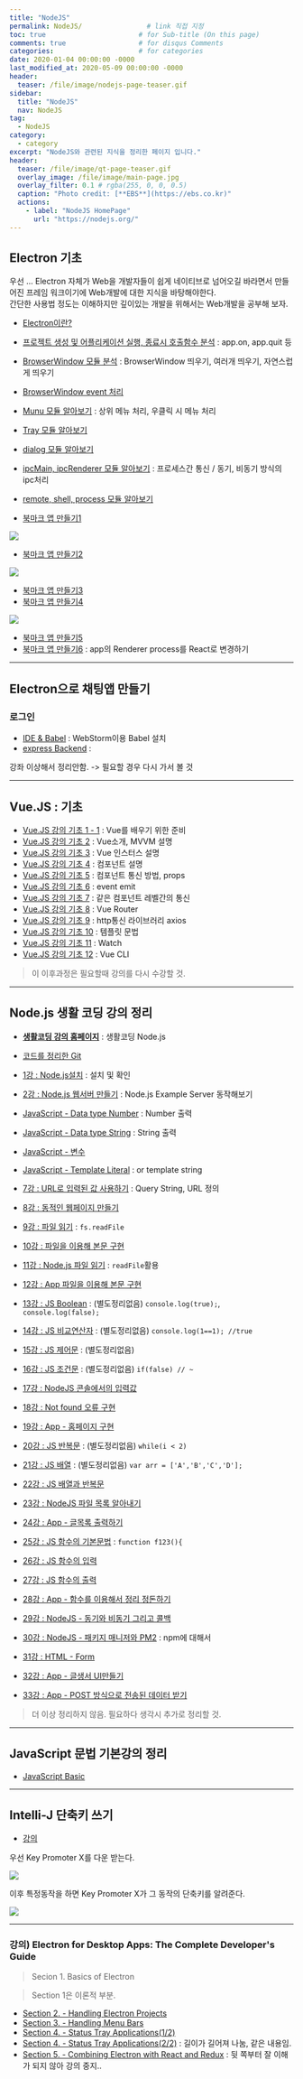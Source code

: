 ```yaml
---
title: "NodeJS"
permalink: NodeJS/                # link 직접 지정
toc: true                       # for Sub-title (On this page)
comments: true                  # for disqus Comments
categories:                     # for categories
date: 2020-01-04 00:00:00 -0000
last_modified_at: 2020-05-09 00:00:00 -0000
header:
  teaser: /file/image/nodejs-page-teaser.gif
sidebar:
  title: "NodeJS" 
  nav: NodeJS
tag:
  - NodeJS
category:
  - category
excerpt: "NodeJS와 관련된 지식을 정리한 페이지 입니다."
header:
  teaser: /file/image/qt-page-teaser.gif
  overlay_image: /file/image/main-page.jpg
  overlay_filter: 0.1 # rgba(255, 0, 0, 0.5)
  caption: "Photo credit: [**EBS**](https://ebs.co.kr)"
  actions:
    - label: "NodeJS HomePage"
      url: "https://nodejs.org/"
---
```


## Electron 기초

우선 ... Electron 자체가 Web을 개발자들이 쉽게 네이티브로 넘어오길 바라면서 만들어진 프레임 워크이기에 Web개발에 대한 지식을 바탕해야한다.<br>
간단한 사용법 정도는 이해하지만 깊이있는 개발을 위해서는 Web개발을 공부해 보자.<br>

* [Electron이란?](/NodeJS/Electron/1/)
* [프로젝트 생성 및 어플리케이션 실행, 종료시 호출함수 분석](/NodeJS/Electron/2/) : app.on, app.quit 등
* [BrowserWindow 모듈 분석](/NodeJS/Electron/3/) : BrowserWindow 띄우기, 여러개 띄우기, 자연스럽게 띄우기
* [BrowserWindow event 처리](/NodeJS/Electron/4/)
* [Munu 모듈 알아보기](/NodeJS/Electron/5/) : 상위 메뉴 처리, 우클릭 시 메뉴 처리
* [Tray 모듈 알아보기](/NodeJS/Electron/6/)
* [dialog 모듈 알아보기](/NodeJS/Electron/7/)
* [ipcMain, ipcRenderer 모듈 알아보기](/NodeJS/Electron/8/) : 프로세스간 통신 / 동기, 비동기 방식의 ipc처리
* [remote, shell, process 모듈 알아보기](/NodeJS/Electron/9/)

* [북마크 앱 만들기1](/NodeJS/Electron/10/)

![](/file/image/E2-10-8.png)

* [북마크 앱 만들기2](/NodeJS/Electron/11/)

![](/file/image/E2-11-5.png)

* [북마크 앱 만들기3](/NodeJS/Electron/12/)
* [북마크 앱 만들기4](/NodeJS/Electron/13/)

![](/file/image/E2-13-2.png)

* [북마크 앱 만들기5](/NodeJS/Electron/14/)
* [북마크 앱 만들기6](/NodeJS/Electron/15/) : app의 Renderer process를 React로 변경하기

---

## Electron으로 채팅앱 만들기

### 로그인

* [IDE & Babel](/NodeJS/Elect/1/) : WebStorm이용 Babel 설치
* [express Backend](/NodeJS/Elect/2/) : 

강좌 이상해서 정리안함. -> 필요할 경우 다시 가서 볼 것

---

## Vue.JS : 기초

* [Vue.JS 강의 기초 1 - 1](/VueJS/1-1/) : Vue를 배우기 위한 준비
* [Vue.JS 강의 기초 2](/VueJS/1-2/) : Vue소개, MVVM 설명
* [Vue.JS 강의 기초 3](/VueJS/1-3/) : Vue 인스터스 설명
* [Vue.JS 강의 기초 4](/VueJS/1-4/) : 컴포넌트 설명
* [Vue.JS 강의 기초 5](/VueJS/1-5/) : 컴포넌트 통신 방법, props
* [Vue.JS 강의 기초 6](/VueJS/1-6/) : event emit
* [Vue.JS 강의 기초 7](/VueJS/1-7/) : 같은 컴포넌트 레벨간의 통신
* [Vue.JS 강의 기초 8](/VueJS/1-8/) : Vue Router
* [Vue.JS 강의 기초 9](/VueJS/1-9/) : http통신 라이브러리 axios
* [Vue.JS 강의 기초 10](/VueJS/1-10/) : 템플릿 문법
* [Vue.JS 강의 기초 11](/VueJS/1-11/) : Watch
* [Vue.JS 강의 기초 12](/VueJS/1-12/) : Vue CLI

> 이 이후과정은 필요할때 강의를 다시 수강할 것.

---

## Node.js 생활 코딩 강의 정리

* [**생활코딩 강의 홈페이지**](https://opentutorials.org/course/3332) : 생활코딩 Node.js

* [코드를 정리한 Git](https://github.com/8bitscoding/Nodejs)
* [1강 : Node.js설치](/nodejs/1/) : 설치 및 확인

* [2강 : Node.js 웹서버 만들기](/nodejs/2/) : Node.js Example Server 동작해보기
* [JavaScript - Data type Number](/nodejs/3/) : Number 출력
* [JavaScript - Data type String](/nodejs/4/) : String 출력
* [JavaScript - 변수](/nodejs/5/)

* [JavaScript - Template Literal](/nodejs/6/) : or template string
* [7강 : URL로 입력된 값 사용하기](/NodeJS/basic-07/) : Query String, URL 정의
* [8강 : 동적인 웹페이지 만들기](/NodeJS/basic-08/)
* [9강 : 파일 읽기](/NodeJS/basic-09/) : `fs.readFile`
* [10강 : 파일을 이용해 본문 구현](/NodeJS/basic-10/)

* [11강 : Node.js 파일 읽기](/NodeJS/basic-11/) : `readFile`활용
* [12강 : App 파일을 이용해 본문 구현](/NodeJS/basic-12/)
* [13강 : JS Boolean](https://opentutorials.org/course/3332/21050) : (별도정리없음) `console.log(true);`, `console.log(false);`
* [14강 : JS 비교연산자](https://opentutorials.org/course/3332/21059) : (별도정리없음) `console.log(1==1); //true`
* [15강 : JS 제어문](https://opentutorials.org/course/3332/21060) : (별도정리없음)

* [16강 : JS 조건문](https://opentutorials.org/course/3332/21061) : (별도정리없음) `if(false) // ~`
* [17강 : NodeJS 콘솔에서의 입력값](/NodeJS/basic-17/)
* [18강 : Not found 오류 구현](/NodeJS/basic-18/)
* [19강 : App - 홈페이지 구현](/NodeJS/basic-19/)
* [20강 : JS 반복문](https://opentutorials.org/course/3332/21119) : (별도정리없음) `while(i < 2)`

* [21강 : JS 배열](https://opentutorials.org/course/3332/21120) : (별도정리없음) `var arr = ['A','B','C','D'];`
* [22강 : JS 배열과 반복문](/NodeJS/basic-22/)
* [23강 : NodeJS 파일 목록 알아내기](/NodeJS/basic-23/)
* [24강 : App - 글목록 출력하기](/NodeJS/basic-24/)
* [25강 : JS 함수의 기본문법](/NodeJS/basic-25/) : `function f123(){`

* [26강 : JS 함수의 입력](/NodeJS/basic-26/)
* [27강 : JS 함수의 출력](/NodeJS/basic-27/)
* [28강 : App - 함수를 이용해서 정리 정돈하기](/NodeJS/basic-28/)
* [29강 : NodeJS - 동기와 비동기 그리고 콜백](/NodeJS/basic-29/)
* [30강 : NodeJS - 패키지 매니저와 PM2](/NodeJS/basic-30/) : npm에 대해서

* [31강 : HTML - Form](/NodeJS/basic-31/)
* [32강 : App - 글생서 UI만들기](/NodeJS/basic-32/)
* [33강 : App - POST 방식으로 전송된 데이터 받기](/NodeJS/basic-33/)

> 더 이상 정리하지 않음. 필요하다 생각시 추가로 정리할 것.

---

## JavaScript 문법 기본강의 정리

* [JavaScript Basic](/NodeJS/JS-basic/)

---

## Intelli-J 단축키 쓰기

* [강의](https://www.youtube.com/watch?v=0D-YYVfUxFM)

우선 Key Promoter X를 다운 받는다.

![](/file/image/Intelli-j.png)

이후 특정동작을 하면 Key Promoter X가 그 동작의 단축키를 알려준다.

![](/file/image/Intelli-j2.png)

---

### 강의) Electron for Desktop Apps: The Complete Developer's Guide

> Secion 1. Basics of Electron

> Section 1은 이론적 부분.

* [Section 2. - Handling Electron Projects](https://8bitscoding.github.io/Electron-2-1/)
* [Section 3. - Handling Menu Bars](https://8bitscoding.github.io/Electron-3/)
* [Section 4. - Status Tray Applications(1/2)](https://8bitscoding.github.io/Electron-4/)
* [Section 4. - Status Tray Applications(2/2)](https://8bitscoding.github.io/Electron-4-2/) : 길이가 길어져 나눔, 같은 내용임.
* [Section 5. - Combining Electron with React and Redux](https://8bitscoding.github.io/Electron-5/) : 뒷 쪽부터 잘 이해가 되지 않아 강의 중지..